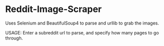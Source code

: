 Reddit-Image-Scraper
====================

Uses Selenium and BeautifulSoup4 to parse and urllib to grab the images.

USAGE: Enter a subreddit url to parse, and specify how many pages to go through.
